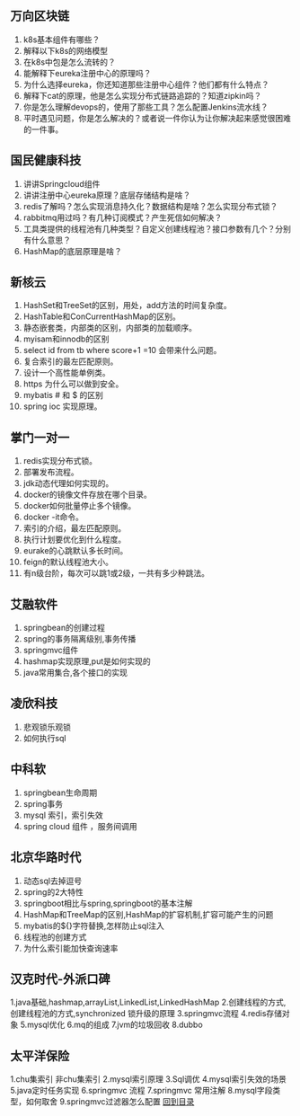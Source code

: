 ## 万向区块链
1. k8s基本组件有哪些？
2. 解释以下k8s的网络模型
3. 在k8s中包是怎么流转的？
4. 能解释下eureka注册中心的原理吗？
5. 为什么选择eureka，你还知道那些注册中心组件？他们都有什么特点？
6. 解释下cat的原理，他是怎么实现分布式链路追踪的？知道zipkin吗？
7. 你是怎么理解devops的，使用了那些工具？怎么配置Jenkins流水线？
8. 平时遇见问题，你是怎么解决的？或者说一件你认为让你解决起来感觉很困难的一件事。
## 国民健康科技
1. 讲讲Springcloud组件
2. 讲讲注册中心eureka原理？底层存储结构是啥？
3. redis了解吗？怎么实现消息持久化？数据结构是啥？怎么实现分布式锁？
4. rabbitmq用过吗？有几种订阅模式？产生死信如何解决？
5. 工具类提供的线程池有几种类型？自定义创建线程池？接口参数有几个？分别有什么意思？
6. HashMap的底层原理是啥？
## 新核云
1. HashSet和TreeSet的区别，用处，add方法的时间复杂度。
2. HashTable和ConCurrentHashMap的区别。
3. 静态嵌套类，内部类的区别，内部类的加载顺序。
4. myisam和innodb的区别
5. select id from tb where score+1 =10 会带来什么问题。
6. 复合索引的最左匹配原则。
7. 设计一个高性能单例类。
8. https 为什么可以做到安全。
9. mybatis # 和 $ 的区别
10. spring ioc 实现原理。
## 掌门一对一
1. redis实现分布式锁。
2. 部署发布流程。
3. jdk动态代理如何实现的。
4. docker的镜像文件存放在哪个目录。
5. docker如何批量停止多个镜像。
6. docker -it命令。
7. 索引的介绍，最左匹配原则。
8. 执行计划要优化到什么程度。
9. eurake的心跳默认多长时间。
10. feign的默认线程池大小。
11. 有n级台阶，每次可以跳1或2级，一共有多少种跳法。
## 艾融软件
1. springbean的创建过程
2. spring的事务隔离级别,事务传播
3. springmvc组件
4. hashmap实现原理,put是如何实现的
5. java常用集合,各个接口的实现
## 凌欣科技
1. 悲观锁乐观锁
2. 如何执行sql
## 中科软
1. springbean生命周期
2. spring事务
3. mysql 索引，索引失效
4. spring cloud 组件 ，服务间调用
## 北京华路时代
1. 动态sql去掉逗号
2. spring的2大特性
3. springboot相比与spring,springboot的基本注解
4. HashMap和TreeMap的区别,HashMap的扩容机制,扩容可能产生的问题
5. mybatis的${}字符替换,怎样防止sql注入
6. 线程池的创建方式
7. 为什么索引能加快查询速率
## 汉克时代-外派口碑
1.java基础,hashmap,arrayList,LinkedList,LinkedHashMap
2.创建线程的方式,创建线程池的方式,synchronized 锁升级的原理
3.springmvc流程
4.redis存储对象
5.mysql优化
6.mq的组成
7.jvm的垃圾回收
8.dubbo
## 太平洋保险
1.chu集索引 非chu集索引
2.mysql索引原理
3.Sql调优
4.mysql索引失效的场景
5.java定时任务实现
6.springmvc 流程
7.springmvc 常用注解
8.mysql字段类型，如何取舍
9.springmvc过滤器怎么配置
[回到目录](https://github.com/jiujiuhouse/Real-Interview-Question/blob/master/README.md)
